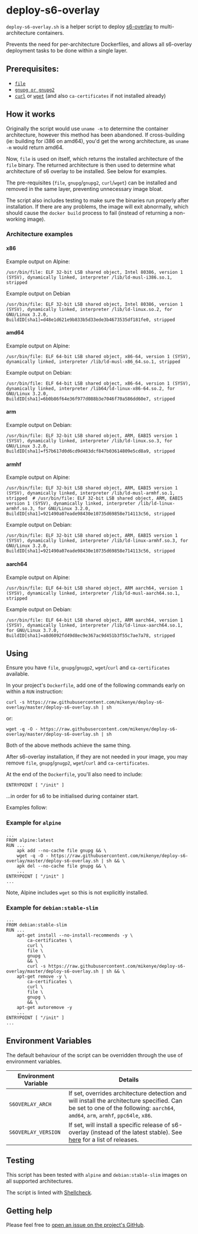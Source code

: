 # deploy-s6-overlay

`deploy-s6-overlay.sh` is a helper script to deploy [s6-overlay](https://github.com/just-containers/s6-overlay) to multi-architecture containers.

Prevents the need for per-architecture Dockerfiles, and allows all s6-overlay deployment tasks to be done within a single layer.

## Prerequisites:

- [`file`](https://github.com/file/file)
- [`gnupg or gnupg2`](https://www.gnupg.org)
- [`curl`](https://curl.haxx.se) or [`wget`](https://www.gnu.org/software/wget/) (and also `ca-certificates` if not installed already)

## How it works

Originally the script would use `uname -m` to determine the container architecture, however this method has been abandoned. If cross-building (ie: building for i386 on amd64), you'd get the wrong architecture, as `uname -m` would return amd64.

Now, `file` is used on itself, which returns the installed architecture of the `file` binary. The returned architecture is then used to determine what architecture of s6 overlay to be installed. See below for examples.

The pre-requisites (`file`, `gnupg`/`gnupg2`, `curl`/`wget`) can be installed and removed in the same layer, preventing unnecessary image bloat.

The script also includes testing to make sure the binaries run properly after installation. If there are any problems, the image will exit abnormally, which should cause the `docker build` process to fail (instead of returning a non-working image).

### Architecture examples

#### x86

Example output on Alpine:

```
/usr/bin/file: ELF 32-bit LSB shared object, Intel 80386, version 1 (SYSV), dynamically linked, interpreter /lib/ld-musl-i386.so.1, stripped
```

Example output on Debian

```
/usr/bin/file: ELF 32-bit LSB shared object, Intel 80386, version 1 (SYSV), dynamically linked, interpreter /lib/ld-linux.so.2, for GNU/Linux 3.2.0, BuildID[sha1]=d48e1d621e9b833b5d33ede3b4673535df181fe0, stripped
```

#### amd64

Example output on Alpine:

```
/usr/bin/file: ELF 64-bit LSB shared object, x86-64, version 1 (SYSV), dynamically linked, interpreter /lib/ld-musl-x86_64.so.1, stripped
```

Example output on Debian:

```
/usr/bin/file: ELF 64-bit LSB shared object, x86-64, version 1 (SYSV), dynamically linked, interpreter /lib64/ld-linux-x86-64.so.2, for GNU/Linux 3.2.0, BuildID[sha1]=6b0b86f64e36f977d088b3e7046f70a586dd60e7, stripped
```

#### arm

Example output on Debian:

```
/usr/bin/file: ELF 32-bit LSB shared object, ARM, EABI5 version 1 (SYSV), dynamically linked, interpreter /lib/ld-linux.so.3, for GNU/Linux 3.2.0, BuildID[sha1]=f57b617d0d6cd9d483dcf847b03614809e5cd8a9, stripped
```

#### armhf

Example output on Alpine:

```
/usr/bin/file: ELF 32-bit LSB shared object, ARM, EABI5 version 1 (SYSV), dynamically linked, interpreter /lib/ld-musl-armhf.so.1, stripped  # /usr/bin/file: ELF 32-bit LSB shared object, ARM, EABI5 version 1 (SYSV), dynamically linked, interpreter /lib/ld-linux-armhf.so.3, for GNU/Linux 3.2.0, BuildID[sha1]=921490a07eade98430e10735d69858e714113c56, stripped
```

Example output on Debian:

```
/usr/bin/file: ELF 32-bit LSB shared object, ARM, EABI5 version 1 (SYSV), dynamically linked, interpreter /lib/ld-linux-armhf.so.3, for GNU/Linux 3.2.0, BuildID[sha1]=921490a07eade98430e10735d69858e714113c56, stripped
```

#### aarch64

Example output on Alpine:

```
/usr/bin/file: ELF 64-bit LSB shared object, ARM aarch64, version 1 (SYSV), dynamically linked, interpreter /lib/ld-musl-aarch64.so.1, stripped
```

Example output on Debian:

```
/usr/bin/file: ELF 64-bit LSB shared object, ARM aarch64, version 1 (SYSV), dynamically linked, interpreter /lib/ld-linux-aarch64.so.1, for GNU/Linux 3.7.0, BuildID[sha1]=a8d6092fd49d8ec9e367ac9d451b3f55c7ae7a78, stripped
```

## Using

Ensure you have `file`, `gnupg`/`gnugp2`, `wget`/`curl` and `ca-certificates` available.

In your project's `Dockerfile`, add one of the following commands early on within a `RUN` instruction:

```shell
curl -s https://raw.githubusercontent.com/mikenye/deploy-s6-overlay/master/deploy-s6-overlay.sh | sh
```

or:

```shell
wget -q -O - https://raw.githubusercontent.com/mikenye/deploy-s6-overlay/master/deploy-s6-overlay.sh | sh
```

Both of the above methods achieve the same thing.

After s6-overlay installation, if they are not needed in your image, you may remove `file`, `gnupg`/`gnugp2`, `wget`/`curl` and `ca-certificates`.

At the end of the `Dockerfile`, you'll also need to include:

```docker
ENTRYPOINT [ "/init" ]
```

...in order for s6 to be initialised during container start.

Examples follow:

### Example for `alpine`

```docker
...
FROM alpine:latest
RUN ...
    apk add --no-cache file gnupg && \
    wget -q -O - https://raw.githubusercontent.com/mikenye/deploy-s6-overlay/master/deploy-s6-overlay.sh | sh && \
    apk del --no-cache file gnupg && \
    ...
ENTRYPOINT [ "/init" ]
...
```

Note, Alpine includes `wget` so this is not explicitly installed.

### Example for `debian:stable-slim`

```docker
...
FROM debian:stable-slim
RUN ...
    apt-get install --no-install-recommends -y \
        ca-certificates \
        curl \
        file \
        gnupg \
        && \
        curl -s https://raw.githubusercontent.com/mikenye/deploy-s6-overlay/master/deploy-s6-overlay.sh | sh && \
    apt-get remove -y \
        ca-certificates \
        curl \
        file \
        gnupg \
        && \
    apt-get autoremove -y
    ...
ENTRYPOINT [ "/init" ]
...
```

## Environment Variables

The default behaviour of the script can be overridden through the use of environment variables.

| Environment Variable | Details |
|-----|-----|
| `S6OVERLAY_ARCH` | If set, overrides architecture detection and will install the architecture specified. Can be set to one of the following: `aarch64`, `amd64`, `arm`, `armhf`, `ppc64le`, `x86`. |
| `S6OVERLAY_VERSION` | If set, will install a specific release of s6-overlay (instead of the latest stable). See [here](https://github.com/just-containers/s6-overlay/releases) for a list of releases.

## Testing

This script has been tested with `alpine` and `debian:stable-slim` images on all supported architectures.

The script is linted with [Shellcheck](https://github.com/koalaman/shellcheck).

## Getting help

Please feel free to [open an issue on the project's GitHub](https://github.com/mikenye/deploy-s6-overlay/issues).
